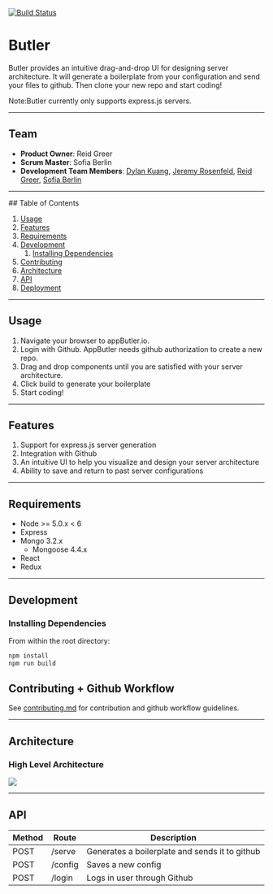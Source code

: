 [![Build Status](https://travis-ci.org/SpontaneousPlankton/AppButler.svg?branch=master)](https://travis-ci.org/SpontaneousPlankton/AppButler)
# Butler
Butler provides an intuitive drag-and-drop UI for designing server architecture. It will generate a boilerplate from your configuration and send your files to github. Then clone your new repo and start coding!

Note:Butler currently only supports express.js servers.

<hr>

## Team

  - __Product Owner__: Reid Greer
  - __Scrum Master__: Sofia Berlin
  - __Development Team Members__: [Dylan Kuang](https://github.com/dylanksup), [Jeremy Rosenfeld](https://github.com/jeremyir), [Reid Greer](https://github.com/jreidgreer), [Sofia Berlin](https://github.com/sofiamay)

<hr>
## Table of Contents

1. [Usage](#Usage)
1. [Features](#Features)
1. [Requirements](#requirements)
1. [Development](#development)
    1. [Installing Dependencies](#installing-dependencies)
1. [Contributing](#contributing)
1. [Architecture](#architecture)
1. [API](#api)
1. [Deployment](#deployment)

<hr>

## Usage

1. Navigate your browser to appButler.io.
2. Login with Github. AppButler needs github authorization to create a new repo.
3. Drag and drop components until you are satisfied with your server architecture.
4. Click build to generate your boilerplate
5. Start coding!

<hr>

## Features
1. Support for express.js server generation
1. Integration with Github 
1. An intuitive UI to help you visualize and design your server architecture
1. Ability to save and return to past server configurations


<hr>

## Requirements

- Node >= 5.0.x < 6 
- Express 
- Mongo 3.2.x
  - Mongoose 4.4.x
- React
- Redux 

<hr>

## Development

### Installing Dependencies
From within the root directory:

```sh
npm install
npm run build
```

## Contributing + Github Workflow

See [contributing.md](contributing.md) for contribution and github workflow guidelines.

<hr>

## Architecture
### High Level Architecture
![](http://i.imgur.com/oZEjl3d.png?1)

<hr>

## API

| Method | Route   | Description                                    |
|--------|---------|------------------------------------------------|
| POST   | /serve  | Generates a boilerplate and sends it to github |
| POST   | /config | Saves a new config                             |
| POST   | /login  | Logs in user through Github  

